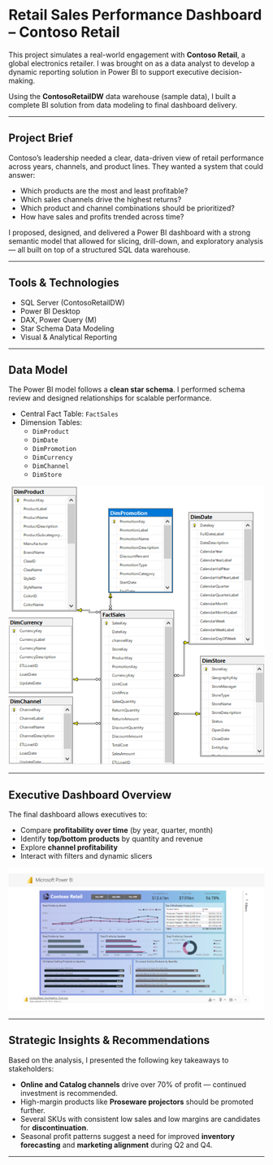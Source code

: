 # Retail Sales Performance Dashboard – Contoso Retail

This project simulates a real-world engagement with **Contoso Retail**, a global electronics retailer. I was brought on as a data analyst to develop a dynamic reporting solution in Power BI to support executive decision-making.

Using the **ContosoRetailDW** data warehouse (sample data), I built a complete BI solution from data modeling to final dashboard delivery.

---

## Project Brief

Contoso’s leadership needed a clear, data-driven view of retail performance across years, channels, and product lines. They wanted a system that could answer:

- Which products are the most and least profitable?
- Which sales channels drive the highest returns?
- Which product and channel combinations should be prioritized?
- How have sales and profits trended across time?

I proposed, designed, and delivered a Power BI dashboard with a strong semantic model that allowed for slicing, drill-down, and exploratory analysis — all built on top of a structured SQL data warehouse.

---

## Tools & Technologies

- SQL Server (ContosoRetailDW)
- Power BI Desktop
- DAX, Power Query (M)
- Star Schema Data Modeling
- Visual & Analytical Reporting

---

## Data Model

The Power BI model follows a **clean star schema**. I performed schema review and designed relationships for scalable performance.

- Central Fact Table: `FactSales`
- Dimension Tables:
  - `DimProduct`
  - `DimDate`
  - `DimPromotion`
  - `DimCurrency`
  - `DimChannel`
  - `DimStore`

![Star Schema](./images/SalesStarSchema_Conteso.png)

---

## Executive Dashboard Overview

The final dashboard allows executives to:
- Compare **profitability over time** (by year, quarter, month)
- Identify **top/bottom products** by quantity and revenue
- Explore **channel profitability**
- Interact with filters and dynamic slicers

![Dashboard Screenshot](./images/powerBI.png)

---

## Strategic Insights & Recommendations

Based on the analysis, I presented the following key takeaways to stakeholders:

- **Online and Catalog channels** drive over 70% of profit — continued investment is recommended.
- High-margin products like **Proseware projectors** should be promoted further.
- Several SKUs with consistent low sales and low margins are candidates for **discontinuation**.
- Seasonal profit patterns suggest a need for improved **inventory forecasting** and **marketing alignment** during Q2 and Q4.

---

